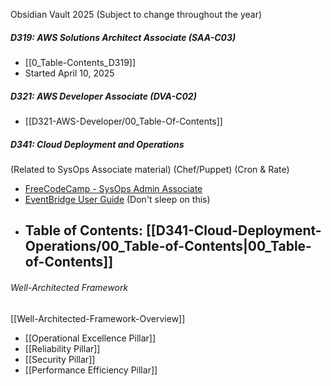 Obsidian Vault 2025 (Subject to change throughout the year)
##### D319: AWS Solutions Architect Associate (SAA-C03)
- [[0_Table-Contents_D319]]
- Started April 10, 2025
##### D321: AWS Developer Associate (DVA-C02)
- [[D321-AWS-Developer/00_Table-Of-Contents]]
##### D341: Cloud Deployment and Operations
(Related to SysOps Associate material) (Chef/Puppet) (Cron & Rate)
- [FreeCodeCamp - SysOps Admin Associate](https://youtu.be/KX_AfyrhlgQ?si=y7aa19u-mmUPljuE)
- [EventBridge User Guide](https://docs.aws.amazon.com/eventbridge/latest/userguide/eb-create-rule-schedule.html) (Don't sleep on this)
- Table of Contents: [[D341-Cloud-Deployment-Operations/00_Table-of-Contents|00_Table-of-Contents]]
	- 

###### Well-Architected Framework
[[Well-Architected-Framework-Overview]]
- [[Operational Excellence Pillar]]
- [[Reliability Pillar]]
- [[Security Pillar]]
- [[Performance Efficiency Pillar]]